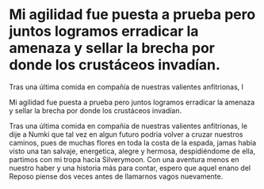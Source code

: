 # Mi agilidad fue puesta a prueba pero juntos logramos erradicar la amenaza y sellar la brecha por donde los crustáceos invadían.

Tras una última comida en compañía de nuestras valientes anfitrionas, l

Mi agilidad fue puesta a prueba pero juntos logramos erradicar la amenaza y sellar la brecha por donde los crustáceos invadían.

Tras una última comida en compañía de nuestras valientes anfitrionas, le dije a Numki  que tal vez en algun futuro podria volver a cruzar nuestros caminos, pues de muchas flores en toda la costa de la espada, jamas habia visto una tan salvaje, energetica, alegre y hermosa, despidiéndome de ella, partimos con mi tropa hacia Silverymoon. Con una aventura menos en nuestro haber y una historia más para contar, espero que aquel enano del Reposo piense dos veces antes de llamarnos vagos nuevamente.

